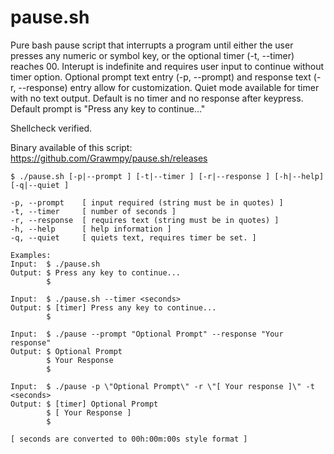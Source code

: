 # pause.sh
Pure bash pause script that interrupts a program until either the user presses any numeric or symbol key, or the 
optional timer (-t, --timer) reaches 00. Interupt is indefinite and requires user input to continue without timer option.
Optional prompt text entry (-p, --prompt) and response text (-r, --response) entry allow for customization. 
Quiet mode available for timer with no text output. Default is no timer and no response after keypress.
Default prompt is "Press any key to continue..."

Shellcheck verified.

Binary available of this script: https://github.com/Grawmpy/pause.sh/releases

    $ ./pause.sh [-p|--prompt ] [-t|--timer ] [-r|--response ] [-h|--help] [-q|--quiet ] 

    -p, --prompt    [ input required (string must be in quotes) ]
    -t, --timer     [ number of seconds ]
    -r, --response  [ requires text (string must be in quotes) ]
    -h, --help      [ help information ]
    -q, --quiet     [ quiets text, requires timer be set. ]

    Examples:
    Input:  $ ./pause.sh
    Output: $ Press any key to continue...
            $
    
    Input:  $ ./pause.sh --timer <seconds>
    Output: $ [timer] Press any key to continue...
            $
    
    Input:  $ ./pause --prompt "Optional Prompt" --response "Your response"
    Output: $ Optional Prompt
            $ Your Response
            $
    
    Input:  $ ./pause -p \"Optional Prompt\" -r \"[ Your response ]\" -t <seconds>
    Output: $ [timer] Optional Prompt
            $ [ Your Response ]
            $
    
    [ seconds are converted to 00h:00m:00s style format ]
